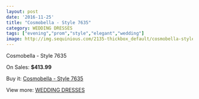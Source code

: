 ```yaml
---
layout: post
date: '2016-11-25'
title: "Cosmobella - Style 7635"
category: WEDDING DRESSES
tags: ["evening","prom","style","elegant","wedding"]
image: http://img.sequinious.com/2135-thickbox_default/cosmobella-style-7635.jpg
---
```

Cosmobella - Style 7635

On Sales: **$413.99**
<a href="https://www.sequinious.com/wedding-dresses/856-cosmobella-style-7635.html"><amp-img layout="responsive" width="600" height="600" src="//img.sequinious.com/2135-thickbox_default/cosmobella-style-7635.jpg" alt="Cosmobella - Style 7635 0" /></a>
<a href="https://www.sequinious.com/wedding-dresses/856-cosmobella-style-7635.html"><amp-img layout="responsive" width="600" height="600" src="//img.sequinious.com/2136-thickbox_default/cosmobella-style-7635.jpg" alt="Cosmobella - Style 7635 1" /></a>
<a href="https://www.sequinious.com/wedding-dresses/856-cosmobella-style-7635.html"><amp-img layout="responsive" width="600" height="600" src="//img.sequinious.com/2137-thickbox_default/cosmobella-style-7635.jpg" alt="Cosmobella - Style 7635 2" /></a>

Buy it: [Cosmobella - Style 7635](https://www.sequinious.com/wedding-dresses/856-cosmobella-style-7635.html "Cosmobella - Style 7635")

View more: [WEDDING DRESSES](https://www.sequinious.com/2-wedding-dresses "WEDDING DRESSES")